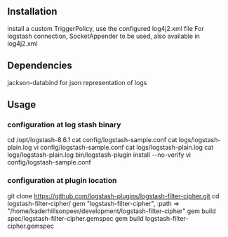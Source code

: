 ## Installation

install a custom TriggerPolicy, use the configured log4j2.xml file
For logstash connection, SocketAppender to be used, also available in log4j2.xml

## Dependencies

jackson-databind for json representation of logs

## Usage

### configuration at log stash binary
cd /opt/logstash-8.6.1
cat config/logstash-sample.conf
cat logs/logstash-plain.log
vi config/logstash-sample.conf
cat logs/logstash-plain.log
cat logs/logstash-plain.log
bin/logstash-plugin install --no-verify
vi config/logstash-sample.conf

### configuration at plugin location
git clone https://github.com/logstash-plugins/logstash-filter-cipher.git
cd logstash-filter-cipher/
gem "logstash-filter-cipher", :path => "/home/kaderhillsonpeer/development/logstash-filter-cipher"
gem build spec/logstash-filter-cipher.gemspec
gem build logstash-filter-cipher.gemspec
